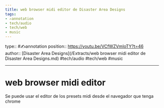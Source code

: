 ```yaml
---
title: web browser midi editor de Disaster Area Designs
tags:
- ✍️annotation
- tech/audio
- tech/web
- music
---
```


type:: #✍️annotation
position:: https://youtu.be/VCfWZVmIoTY?t=46
author:: [Disaster Area Designs](/Extracts/web browser midi editor de Disaster Area Designs.md)
#tech/audio  #tech/web #music 

---

# web browser midi editor
Se puede usar el editor de los presets midi desde el navegador que tenga chrome
